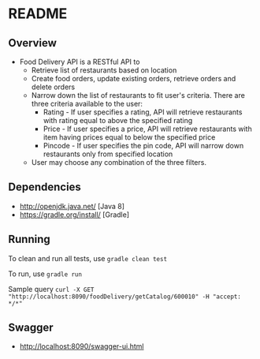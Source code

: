 README 
======

Overview
--------

* Food Delivery API is a RESTful API to
  * Retrieve list of restaurants based on location
  * Create food orders, update existing orders, retrieve orders and delete orders
  * Narrow down the list of restaurants to fit user's criteria. There are three criteria available to the user:
    * Rating - If user specifies a rating, API will retrieve restaurants with rating equal to above the specified rating
    * Price - If user specifies a price, API will retrieve restaurants with item having prices equal to below the specified price
    * Pincode - If user specifies the pin code, API will narrow down restaurants only from specified location
  * User may choose any combination of the three filters.


Dependencies
------------

* http://openjdk.java.net/ [Java 8] 
* https://gradle.org/install/ [Gradle] 

Running
-------

 To clean and run all tests, use `gradle clean test`
 
 To run, use `gradle run`
 
 Sample query
 `curl -X GET "http://localhost:8090/foodDelivery/getCatalog/600010" -H "accept: */*"`
 
Swagger
-------

 * <http://localhost:8090/swagger-ui.html>
